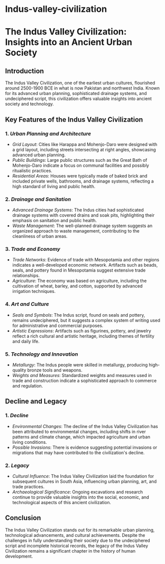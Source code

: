 # Indus-valley-civilization

# The Indus Valley Civilization: Insights into an Ancient Urban Society

## Introduction

The Indus Valley Civilization, one of the earliest urban cultures, flourished around 2500-1900 BCE in what is now Pakistan and northwest India. Known for its advanced urban planning, sophisticated drainage systems, and undeciphered script, this civilization offers valuable insights into ancient society and technology.

## Key Features of the Indus Valley Civilization

### 1. *Urban Planning and Architecture*

- *Grid Layout*: Cities like Harappa and Mohenjo-Daro were designed with a grid layout, including streets intersecting at right angles, showcasing advanced urban planning.
- *Public Buildings*: Large public structures such as the Great Bath of Mohenjo-Daro indicate a focus on communal facilities and possibly ritualistic practices.
- *Residential Areas*: Houses were typically made of baked brick and included private wells, bathrooms, and drainage systems, reflecting a high standard of living and public health.

### 2. *Drainage and Sanitation*

- *Advanced Drainage Systems*: The Indus cities had sophisticated drainage systems with covered drains and soak pits, highlighting their emphasis on sanitation and public health.
- *Waste Management*: The well-planned drainage system suggests an organized approach to waste management, contributing to the cleanliness of urban areas.

### 3. *Trade and Economy*

- *Trade Networks*: Evidence of trade with Mesopotamia and other regions indicates a well-developed economic network. Artifacts such as beads, seals, and pottery found in Mesopotamia suggest extensive trade relationships.
- *Agriculture*: The economy was based on agriculture, including the cultivation of wheat, barley, and cotton, supported by advanced irrigation techniques.

### 4. *Art and Culture*

- *Seals and Symbols*: The Indus script, found on seals and pottery, remains undeciphered, but it suggests a complex system of writing used for administrative and commercial purposes.
- *Artistic Expressions*: Artifacts such as figurines, pottery, and jewelry reflect a rich cultural and artistic heritage, including themes of fertility and daily life.

### 5. *Technology and Innovation*

- *Metallurgy*: The Indus people were skilled in metallurgy, producing high-quality bronze tools and weapons.
- *Weights and Measures*: Standardized weights and measures used in trade and construction indicate a sophisticated approach to commerce and regulation.

## Decline and Legacy

### 1. *Decline*

- *Environmental Changes*: The decline of the Indus Valley Civilization has been attributed to environmental changes, including shifts in river patterns and climate change, which impacted agriculture and urban living conditions.
- *Possible Invasions*: There is evidence suggesting potential invasions or migrations that may have contributed to the civilization's decline.

### 2. *Legacy*

- *Cultural Influence*: The Indus Valley Civilization laid the foundation for subsequent cultures in South Asia, influencing urban planning, art, and trade practices.
- *Archaeological Significance*: Ongoing excavations and research continue to provide valuable insights into the social, economic, and technological aspects of this ancient civilization.

## Conclusion

The Indus Valley Civilization stands out for its remarkable urban planning, technological advancements, and cultural achievements. Despite the challenges in fully understanding their society due to the undeciphered script and incomplete historical records, the legacy of the Indus Valley Civilization remains a significant chapter in the history of human development.
